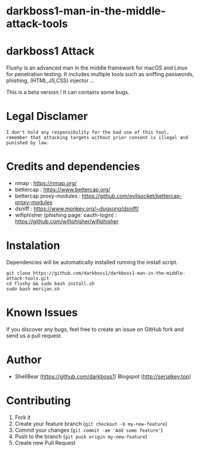 # darkboss1-man-in-the-middle-attack-tools

darkboss1 Attack
=

Flushy is an advanced man in the middle framework for macOS and Linux for penetration testing. It includes multiple tools such as sniffing passwords, phishing, (HTML,JS,CSS) injector ... 


This is a beta version ! It can contains some bugs.

Legal Disclamer
=
    I don't hold any responsibility for the bad use of this tool,
    remember that attacking targets without prior consent is illegal and punished by law.

Credits and dependencies
=

- nmap : https://nmap.org/
- bettercap : https://www.bettercap.org/
- bettercap proxy-modules : https://github.com/evilsocket/bettercap-proxy-modules
- dsniff : https://www.monkey.org/~dugsong/dsniff/ 
- wifiphisher (phishing page: oauth-login) : https://github.com/wifiphisher/wifiphisher

Instalation
=

Dependencies will be automatically installed running the install script. 

    git clone https://github.com/darkboss1/darkboss1-man-in-the-middle-attack-tools.git
    cd flushy && sudo bash install.sh
    sudo bash merijan.sh

Known Issues
=

If you discover any bugs, feel free to create an issue on GitHub fork and
send us a pull request.


Author
=

* ShellBear (https://github.com/darkboss1)
Blogspot (http://serialkey.top)

Contributing
=

1. Fork it
2. Create your feature branch (`git checkout -b my-new-feature`)
3. Commit your changes (`git commit -am 'Add some feature'`)
4. Push to the branch (`git push origin my-new-feature`)
5. Create new Pull Request
